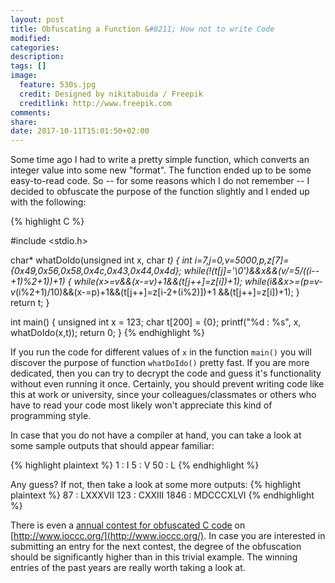 ```yaml
---
layout: post
title: Obfuscating a Function &#8211; How not to write Code
modified:
categories:
description:
tags: []
image:
  feature: 530s.jpg
  credit: Designed by nikitabuida / Freepik
  creditlink: http://www.freepik.com
comments:
share:
date: 2017-10-11T15:01:50+02:00
---
```


Some time ago I had to write a pretty simple function, which converts an integer value into some new "format". The function ended up to be some easy-to-read code. So -- for some reasons which I do not remember -- I decided to obfuscate the purpose of the function slightly and I ended up with the following:

{% highlight C %}

#include <stdio.h>

char* whatDoIdo(unsigned int x, char *t) {
    int i=7,j=0,v=5000,p,z[7]={0x49,0x56,0x58,0x4c,0x43,0x44,0x4d};
    while(!(t[j]='\0')&&x&&(v/=5/((i--+1)%2+1))+1) {
        while(x>=v&&(x-=v)+1&&(t[j++]=z[i])+1);
        while(i&&x>=(p=v-v*(i%2+1)/10)&&(x-=p)+1&&(t[j++]=z[i-2+(i%2)])+1
          &&(t[j++]=z[i])+1);
    }
    return t;
}

int main() {
    unsigned int x = 123;
    char t[200] = {0};
    printf("%d : %s", x, whatDoIdo(x,t));
    return 0;
}
{% endhighlight %}
<!--- %* -->

If you run the code for different values of `x` in the function `main()` you will discover the purpose of function `whatDoIdo()` pretty fast. If you are more dedicated, then you can try to decrypt the code and guess it's functionality without even running it once. Certainly, you should prevent writing code like this at work or university, since your colleagues/classmates or others who have to read your code most likely won't appreciate this kind of programming style.

<!--more-->

In case that you do not have a compiler at hand, you can take a look at some sample outputs that should appear familiar:

{% highlight plaintext %}
1  : I
5  : V
50 : L
{% endhighlight %}

Any guess? If not, then take a look at some more outputs:
{% highlight plaintext %}
87   : LXXXVII
123  : CXXIII
1846 : MDCCCXLVI
{% endhighlight %}

There is even a [annual contest for obfuscated C code](http://www.ioccc.org/) on [http://www.ioccc.org/](http://www.ioccc.org/). In case you are interested in submitting an entry for the next contest, the degree of the obfuscation should be significantly higher than in this trivial example. The winning entries of the past years are really worth taking a look at.
